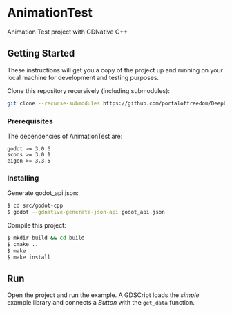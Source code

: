 # AnimationTest

Animation Test project with GDNative C++

## Getting Started

These instructions will get you a copy of the project up and running on your local machine for development and testing purposes.

Clone this repository recursively (including submodules):
``` bash
git clone --recurse-submodules https://github.com/portaloffreedom/DeepLearningAnimation.git
```

### Prerequisites

The dependencies of AnimationTest are:
```
godot >= 3.0.6
scons >= 3.0.1
eigen >= 3.3.5
```

### Installing

Generate godot_api.json:
```bash
$ cd src/godot-cpp
$ godot --gdnative-generate-json-api godot_api.json
```

Compile this project:
```bash
$ mkdir build && cd build
$ cmake ..
$ make
$ make install
```

## Run
Open the project and run the example. A GDSCript loads the _simple_ example library and connects a _Button_ with the `get_data` function.
